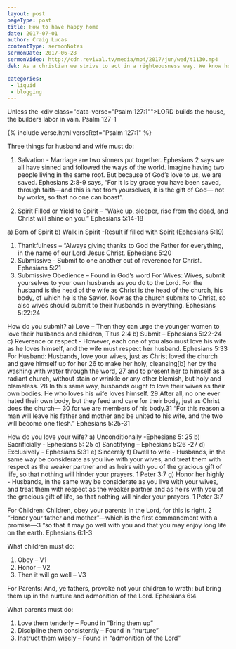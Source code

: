 ```yaml
---
layout: post
pageType: post
title: How to have happy home
date: 2017-07-01
author: Craig Lucas
contentType: sermonNotes
sermonDate: 2017-06-28
sermonVideo: http://cdn.revival.tv/media/mp4/2017/jun/wed/t1130.mp4
dek: As a christian we strive to act in a righteousness way. We know how important it is do things right away. We also know that our ministry starts at home. Here are some tips on how to have a happy homefrom Pastor John Miller.

categories: 
 - liquid 
 - blogging
---
```


Unless the <div class="data-verse="Psalm 127:1"">LORD </div>builds the house, the builders labor in vain. Psalm 127-1

{% include verse.html verseRef="Psalm 127:1"  %}

Three things for husband and wife must do: 
1) Salvation - Marriage are two sinners put together. Ephesians 2 says we all have sinned and followed the ways of the world. Imagine having two people living in the same roof. But because of God’s love to us, we are saved. Ephesians 2:8-9 says, “For it is by grace you have been saved, through faith—and this is not from yourselves, it is the gift of God— not by works, so that no one can boast”.

2) Spirit Filled or Yield to Spirit – “Wake up, sleeper, rise from the dead, and Christ will shine on you.” Ephesians 5:14-18

a) Born of Spirit
b) Walk in Spirit
-Result if filled with Spirit (Ephesians 5:19)

1) Thankfulness – “Always giving thanks to God the Father for everything, in the name of our Lord Jesus Christ. Ephesians 5:20
2) Submissive - Submit to one another out of reverence for Christ. Ephesians 5:21
3) Submissive Obedience – Found in God’s word
For Wives: Wives, submit yourselves to your own husbands as you do to the Lord. For the husband is the head of the wife as Christ is the head of the church, his body, of which he is the Savior. Now as the church submits to Christ, so also wives should submit to their husbands in everything. Ephesians 5:22:24

How do you submit?
a) Love – Then they can urge the younger women to love their husbands and children, 
Titus 2:4
b) Submit – Ephesians 5:22-24
c) Reverence or respect - However, each one of you also must love his wife as he loves himself, and the wife must respect her husband. Ephesians 5:33
For Husband: Husbands, love your wives, just as Christ loved the church and gave himself up for her 26 to make her holy, cleansing[b] her by the washing with water through the word, 27 and to present her to himself as a radiant church, without stain or wrinkle or any other blemish, but holy and blameless. 28 In this same way, husbands ought to love their wives as their own bodies. He who loves his wife loves himself. 29 After all, no one ever hated their own body, but they feed and care for their body, just as Christ does the church— 30 for we are members of his body.31 “For this reason a man will leave his father and mother and be united to his wife, and the two will become one flesh.” Ephesians 5:25-31


How do you love your wife?
a) Unconditionally -Ephesians 5: 25
b) Sacrificially - Ephesians 5: 25
c) Sanctifying – Ephesians 5:26 -27
d) Exclusively - Ephesians 5:31
e) Sincerely 
f) Dwell to wife - Husbands, in the same way be considerate as you live with your wives, and treat them with respect as the weaker partner and as heirs with you of the gracious gift of life, so that nothing will hinder your prayers. 1 Peter 3:7
g) Honor her highly - Husbands, in the same way be considerate as you live with your wives, and treat them with respect as the weaker partner and as heirs with you of the gracious gift of life, so that nothing will hinder your prayers. 1 Peter 3:7

For Children: Children, obey your parents in the Lord, for this is right. 2 “Honor your father and mother”—which is the first commandment with a promise—3 “so that it may go well with you and that you may enjoy long life on the earth. Ephesians 6:1-3

What children must do: 
1) Obey – V1
2) Honor – V2
3) Then it will go well – V3

For Parents: And, ye fathers, provoke not your children to wrath: but bring them up in the nurture 
and admonition of the Lord. Ephesians 6:4

What parents must do: 
1) Love them tenderly – Found in “Bring them up”
2) Discipline them consistently – Found in “nurture”
3) Instruct them wisely – Found in “admonition of the Lord”
